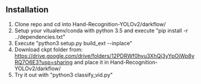 ## Installation
  1. Clone repo and cd into Hand-Recognition-YOLOv2/darkflow/
  2. Setup your vitualenv/conda with python 3.5 and execute "pip install -r ../dependencies.txt"
  3. Execute "python3 setup.py build_ext --inplace"
  4. Download ckpt folder from: https://drive.google.com/drive/folders/12PDRWf0hvu3XhQj3yYpOjWp8yRQ7O6E3?usp=sharing
     and place it in Hand-Recognition-YOLOv2/darkflow/
  5. Try it out with "python3 classify_vid.py"
